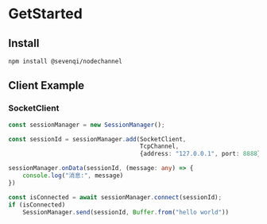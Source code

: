# GetStarted

## Install
```shell
npm install @sevenqi/nodechannel
```
## Client Example 

### SocketClient

```typescript
const sessionManager = new SessionManager();

const sessionId = sessionManager.add(SocketClient, 
                                     TcpChannel, 
                                     {address: "127.0.0.1", port: 8888})

sessionManager.onData(sessionId, (message: any) => {
    console.log("消息:", message)
})

const isConnected = await sessionManager.connect(sessionId);
if (isConnected)
    SessionManager.send(sessionId, Buffer.from("hello world"))
```
